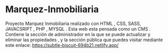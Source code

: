 # Marquez-Inmobiliaria
Proyecto Marquez Inmobiliaria realizado con HTML , CSS, SASS, JAVACSRIPT , PHP , MYSQL . Esta web esta pensada como un CMS . Contiene la sección de administrador en la que se  puede actualizar y eliminar las propiedades , y  la sección pública que puedes visitar mediante este enlace:   https://subtle-biscuit-694b21.netlify.app/ 
